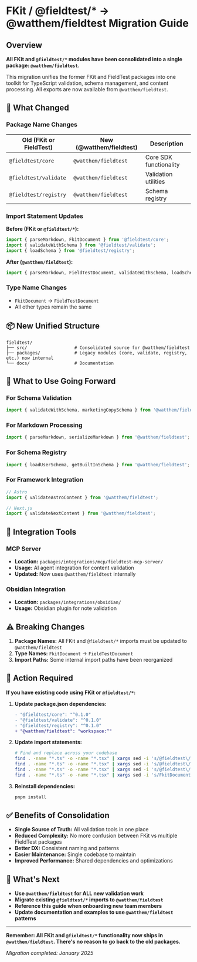 # FKit / @fieldtest/* → @watthem/fieldtest Migration Guide

## Overview

**All FKit and `@fieldtest/*` modules have been consolidated into a single package: `@watthem/fieldtest`.**

This migration unifies the former FKit and FieldTest packages into one toolkit for TypeScript validation, schema management, and content processing. All exports are now available from `@watthem/fieldtest`.

## 🚀 What Changed

### Package Name Changes

| Old (FKit or FieldTest) | New (@watthem/fieldtest) | Description |
|-------------------------|--------------------------|-------------|
| `@fieldtest/core`       | `@watthem/fieldtest`     | Core SDK functionality |
| `@fieldtest/validate`   | `@watthem/fieldtest`     | Validation utilities |
| `@fieldtest/registry`   | `@watthem/fieldtest`     | Schema registry |

### Import Statement Updates

**Before (FKit or `@fieldtest/*`):**

```typescript
import { parseMarkdown, FkitDocument } from '@fieldtest/core';
import { validateWithSchema } from '@fieldtest/validate';
import { loadSchema } from '@fieldtest/registry';
```

**After (`@watthem/fieldtest`):**

```typescript
import { parseMarkdown, FieldTestDocument, validateWithSchema, loadSchema } from '@watthem/fieldtest';
```

### Type Name Changes

- `FkitDocument` → `FieldTestDocument`
- All other types remain the same

## 📦 New Unified Structure

```
fieldtest/
├── src/                  # Consolidated source for @watthem/fieldtest
├── packages/             # Legacy modules (core, validate, registry, etc.) now internal
└── docs/                 # Documentation
```

## 🎯 What to Use Going Forward

### For Schema Validation

```typescript
import { validateWithSchema, marketingCopySchema } from '@watthem/fieldtest';
```

### For Markdown Processing

```typescript
import { parseMarkdown, serializeMarkdown } from '@watthem/fieldtest';
```

### For Schema Registry

```typescript
import { loadUserSchema, getBuiltInSchema } from '@watthem/fieldtest';
```

### For Framework Integration

```typescript
// Astro
import { validateAstroContent } from '@watthem/fieldtest';

// Next.js
import { validateNextContent } from '@watthem/fieldtest';
```

## 🔧 Integration Tools

### MCP Server

- **Location:** `packages/integrations/mcp/fieldtest-mcp-server/`
- **Usage:** AI agent integration for content validation
- **Updated:** Now uses `@watthem/fieldtest` internally

### Obsidian Integration

- **Location:** `packages/integrations/obsidian/`
- **Usage:** Obsidian plugin for note validation

## ⚠️ Breaking Changes

1. **Package Names:** All FKit and `@fieldtest/*` imports must be updated to `@watthem/fieldtest`
2. **Type Names:** `FkitDocument` → `FieldTestDocument`
3. **Import Paths:** Some internal import paths have been reorganized

## 🚨 Action Required

**If you have existing code using FKit or `@fieldtest/*`:**

1. **Update package.json dependencies:**

   ```diff
   - "@fieldtest/core": "^0.1.0"
   - "@fieldtest/validate": "^0.1.0"
   - "@fieldtest/registry": "^0.1.0"
   + "@watthem/fieldtest": "workspace:^"
   ```

2. **Update import statements:**

   ```bash
   # Find and replace across your codebase
   find . -name "*.ts" -o -name "*.tsx" | xargs sed -i 's/@fieldtest\/core/@watthem\/fieldtest/g'
   find . -name "*.ts" -o -name "*.tsx" | xargs sed -i 's/@fieldtest\/validate/@watthem\/fieldtest/g'
   find . -name "*.ts" -o -name "*.tsx" | xargs sed -i 's/@fieldtest\/registry/@watthem\/fieldtest/g'
   find . -name "*.ts" -o -name "*.tsx" | xargs sed -i 's/FkitDocument/FieldTestDocument/g'
   ```

3. **Reinstall dependencies:**

   ```bash
   pnpm install
   ```

## ✅ Benefits of Consolidation

- **Single Source of Truth:** All validation tools in one place
- **Reduced Complexity:** No more confusion between FKit vs multiple FieldTest packages
- **Better DX:** Consistent naming and patterns
- **Easier Maintenance:** Single codebase to maintain
- **Improved Performance:** Shared dependencies and optimizations

## 🎉 What's Next

- **Use `@watthem/fieldtest` for ALL new validation work**
- **Migrate existing `@fieldtest/*` imports to `@watthem/fieldtest`**
- **Reference this guide when onboarding new team members**
- **Update documentation and examples to use `@watthem/fieldtest` patterns**

---

**Remember: All FKit and `@fieldtest/*` functionality now ships in `@watthem/fieldtest`. There's no reason to go back to the old packages.**

*Migration completed: January 2025*

